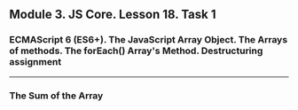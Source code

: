 ## Module 3. JS Core. Lesson 18. Task 1

### ECMAScript 6 (ES6+). The JavaScript Array Object. The Arrays of methods. The forEach() Array's Method. Destructuring assignment
***

### The Sum of the Array
